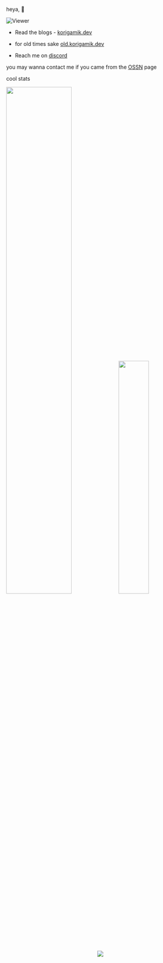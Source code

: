 
heya, 👋 

![Viewer](https://komarev.com/ghpvc/?username=korigamik&color=green)


- Read the blogs - [korigamik.dev](https://korigamik.dev)

- for old times sake [old.korigamik.dev](https://old.korigamik.dev)

- Reach me on [discord](https://discord.com/users/600005860227547157/)


you may wanna contact me if you came from the [OSSN](https://github.com/ossnsut/) page

cool stats

<p float="left">
  <img src="https://github-readme-stats-chi-tan.vercel.app/api?username=korigamik&include_all_commits=true&show_icons=true&hide_title=true&hide_border=true&theme=dark" width="59%" />
  <img src="https://github-readme-stats-chi-tan.vercel.app/api/top-langs/?username=korigamik&langs_count=10&layout=compact&theme=dark&hide_border=true" width="40%" />
</p>


<p align="middle">
	<img src="https://skillicons.dev/icons?i=linux,neovim,latex,haskell,cpp,ts,python,kotlin,nodejs,deno,rust,go,git,regex" />
</p>


